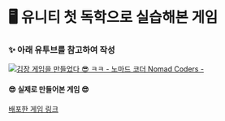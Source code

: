 # 🖥️ 유니티 첫 독학으로 실습해본 게임


### ✨ 아래 유투브를 참고하여 작성
[![김장 게임을 만들었다 😎 ㅋㅋ - 노마드 코더 Nomad Coders - ](https://img.youtube.com/vi/A58_FWqiekI/0.jpg)](https://www.youtube.com/watch?v=A58_FWqiekI&t=489s)


#### 😎 실제로 만들어본 게임 😎
[배포한 게임 링크](https://play.unity.com/en/games/b43fc2e9-9c8e-492b-874e-35d956d91103/kimchi-run-by-mnuw2626)
